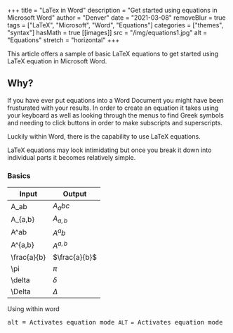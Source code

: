 +++
title = "LaTex in Word"
description = "Get started using equations in Microsoft Word"
author = "Denver"
date = "2021-03-08"
removeBlur = true
tags = ["LaTeX", "Microsoft", "Word", "Equations"]
categories = ["themes", "syntax"]
hasMath = true
[[images]]
  src = "/img/equations1.jpg"
  alt = "Equations"
  stretch = "horizontal"
+++

This article offers a sample of basic LaTeX equations to get started using LaTeX equation in Microsoft Word.

<!--more-->

## Why?

If you have ever put equations into a Word Document you might have been frusturated with your results. In order to create an equation it takes using your keyboard as well as looking through the menus to find Greek symbols and needing to click buttons in order to make subscripts and superscripts.

Luckily within Word, there is the capability to use LaTeX equations.

LaTeX equations may look intimidating but once you break it down into individual parts it becomes relatively simple.

### Basics

| Input       | Output        |
| ----------- | ------------- |
| A_ab        | $A_abc$       |
| A\_{a,b}    | $A_{a,b}$     |
| A^ab        | $A^ab$        |
| A^{a,b}     | $A^{a,b}$     |
| \frac{a}{b} | $\frac{a}{b}$ |
| \pi         | $\pi$         |
| \delta      | $\delta$      |
| \Delta      | $\Delta$      |

Using within word

<kbd>alt =<kbd> Activates equation mode
`ALT =` Activates equation mode
